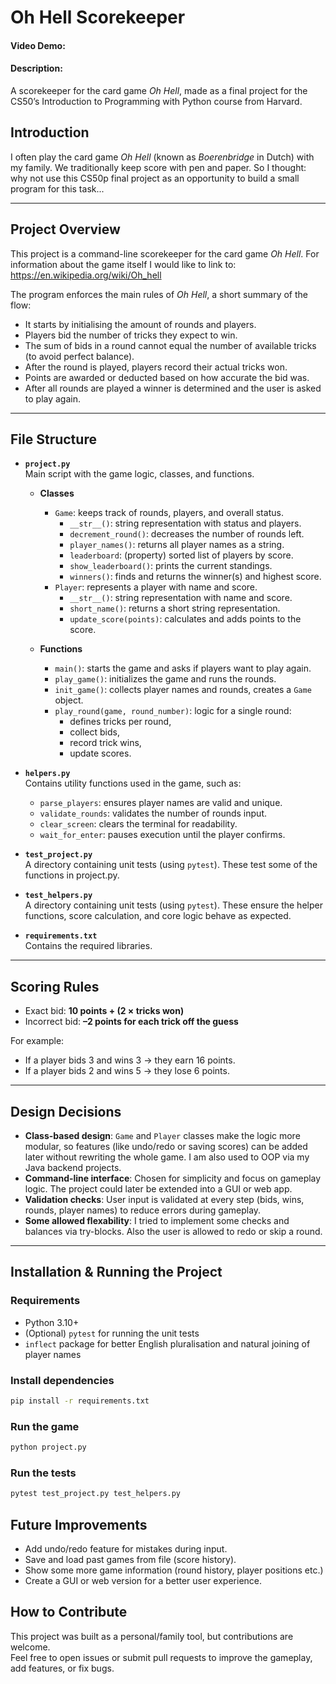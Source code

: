 # Oh Hell Scorekeeper
#### Video Demo: <URL HERE>
#### Description:
A scorekeeper for the card game *Oh Hell*, made as a final project for the CS50’s Introduction to Programming with Python course from Harvard.

## Introduction
I often play the card game *Oh Hell* (known as *Boerenbridge* in Dutch) with my family. We traditionally keep score with pen and paper. So I thought: why not use this CS50p final project as an opportunity to build a small program for this task...

---

## Project Overview
This project is a command-line scorekeeper for the card game *Oh Hell*.
For information about the game itself I would like to link to: https://en.wikipedia.org/wiki/Oh_hell

The program enforces the main rules of *Oh Hell*, a short summary of the flow:
- It starts by initialising the amount of rounds and players.  
- Players bid the number of tricks they expect to win.  
- The sum of bids in a round cannot equal the number of available tricks (to avoid perfect balance).  
- After the round is played, players record their actual tricks won.
- Points are awarded or deducted based on how accurate the bid was.  
- After all rounds are played a winner is determined and the user is asked to play again.

---

## File Structure
- **`project.py`**  
  Main script with the game logic, classes, and functions.  
  - **Classes**  
    - `Game`: keeps track of rounds, players, and overall status.  
      - `__str__()`: string representation with status and players.  
      - `decrement_round()`: decreases the number of rounds left.  
      - `player_names()`: returns all player names as a string.  
      - `leaderboard`: (property) sorted list of players by score.  
      - `show_leaderboard()`: prints the current standings.  
      - `winners()`: finds and returns the winner(s) and highest score.
    - `Player`: represents a player with name and score.  
      - `__str__()`: string representation with name and score.  
      - `short_name()`: returns a short string representation.  
      - `update_score(points)`: calculates and adds points to the score.  

  - **Functions**  
    - `main()`: starts the game and asks if players want to play again.  
    - `play_game()`: initializes the game and runs the rounds.  
    - `init_game()`: collects player names and rounds, creates a `Game` object.  
    - `play_round(game, round_number)`: logic for a single round:  
      - defines tricks per round,
      - collect bids,  
      - record trick wins,  
      - update scores.  

- **`helpers.py`**  
  Contains utility functions used in the game, such as:  
  - `parse_players`: ensures player names are valid and unique.  
  - `validate_rounds`: validates the number of rounds input.  
  - `clear_screen`: clears the terminal for readability.  
  - `wait_for_enter`: pauses execution until the player confirms.

- **`test_project.py`**  
  A directory containing unit tests (using `pytest`). These test some of the functions in project.py.

- **`test_helpers.py`**  
  A directory containing unit tests (using `pytest`). These ensure the helper functions, score calculation, and core logic behave as expected.

- **`requirements.txt`**  
  Contains the required libraries.

---

## Scoring Rules

- Exact bid: **10 points + (2 × tricks won)**  
- Incorrect bid: **–2 points for each trick off the guess**

For example:  
- If a player bids 3 and wins 3 → they earn 16 points.  
- If a player bids 2 and wins 5 → they lose 6 points.  

---

## Design Decisions
- **Class-based design**: `Game` and `Player` classes make the logic more modular, so features (like undo/redo or saving scores) can be added later without rewriting the whole game. I am also used to OOP via my Java backend projects. 
- **Command-line interface**: Chosen for simplicity and focus on gameplay logic. The project could later be extended into a GUI or web app.  
- **Validation checks**: User input is validated at every step (bids, wins, rounds, player names) to reduce errors during gameplay.  
- **Some allowed flexability**: I tried to implement some checks and balances via try-blocks. Also the user is allowed to redo or skip a round.

---

## Installation & Running the Project
### Requirements
- Python 3.10+  
- (Optional) `pytest` for running the unit tests  
- `inflect` package for better English pluralisation and natural joining of player names  

### Install dependencies
```bash
pip install -r requirements.txt
```
### Run the game
```bash
python project.py
```
### Run the tests
```bash
pytest test_project.py test_helpers.py
```

## Future Improvements
- Add undo/redo feature for mistakes during input.
- Save and load past games from file (score history).
- Show some more game information (round history, player positions etc.)
- Create a GUI or web version for a better user experience.

## How to Contribute
This project was built as a personal/family tool, but contributions are welcome.  
Feel free to open issues or submit pull requests to improve the gameplay, add features, or fix bugs.
